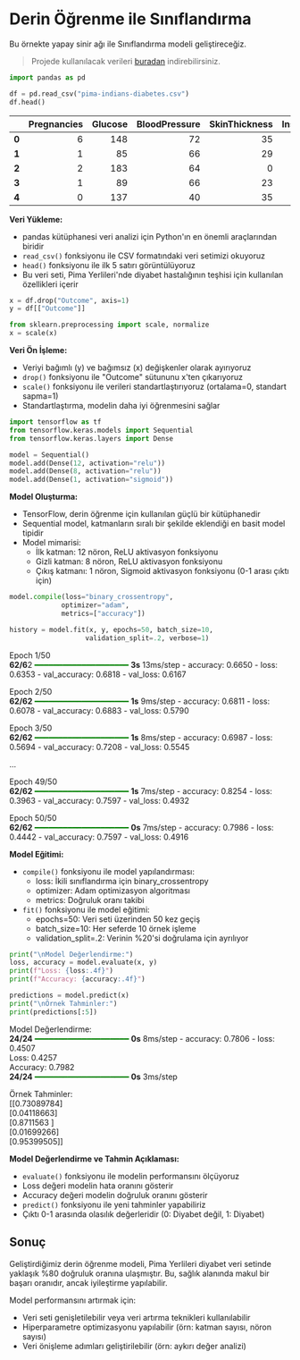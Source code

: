 # Derin Öğrenme ile Sınıflandırma

Bu örnekte yapay sinir ağı ile Sınıflandırma modeli geliştireceğiz.

> Projede kullanılacak verileri [buradan](../Data/pima-indians-diabetes.csv) indirebilirsiniz.

```python
import pandas as pd

df = pd.read_csv("pima-indians-diabetes.csv")
df.head()
```

|   | Pregnancies | Glucose | BloodPressure | SkinThickness | Insulin |  BMI | DiabetesPedigreeFunction | Age | Outcome |
|--:|------------:|---------:|---------------:|--------------:|---------:|-----:|------------------------:|----:|---------:|
| **0** |           6 |      148 |            72 |            35 |        0 | 33.6 |                  0.627 |   50 |        1 |
| **1** |           1 |       85 |            66 |            29 |        0 | 26.6 |                  0.351 |   31 |        0 |
| **2** |           2 |      183 |            64 |             0 |        0 | 23.3 |                  0.672 |   32 |        1 |
| **3** |           1 |       89 |            66 |            23 |       94 | 28.1 |                  0.167 |   21 |        0 |
| **4** |           0 |      137 |            40 |            35 |      168 | 43.1 |                  2.288 |   33 |        1 |


**Veri Yükleme:**
- pandas kütüphanesi veri analizi için Python'ın en önemli araçlarından biridir
- `read_csv()` fonksiyonu ile CSV formatındaki veri setimizi okuyoruz
- `head()` fonksiyonu ile ilk 5 satırı görüntülüyoruz
- Bu veri seti, Pima Yerlileri'nde diyabet hastalığının teşhisi için kullanılan özellikleri içerir

```python
x = df.drop("Outcome", axis=1)
y = df[["Outcome"]]
```

```python
from sklearn.preprocessing import scale, normalize
x = scale(x)
```

**Veri Ön İşleme:**
- Veriyi bağımlı (y) ve bağımsız (x) değişkenler olarak ayırıyoruz
- `drop()` fonksiyonu ile "Outcome" sütununu x'ten çıkarıyoruz
- `scale()` fonksiyonu ile verileri standartlaştırıyoruz (ortalama=0, standart sapma=1)
- Standartlaştırma, modelin daha iyi öğrenmesini sağlar

```python
import tensorflow as tf
from tensorflow.keras.models import Sequential
from tensorflow.keras.layers import Dense
```

```python
model = Sequential()
model.add(Dense(12, activation="relu"))
model.add(Dense(8, activation="relu"))
model.add(Dense(1, activation="sigmoid"))
```

**Model Oluşturma:**
- TensorFlow, derin öğrenme için kullanılan güçlü bir kütüphanedir
- Sequential model, katmanların sıralı bir şekilde eklendiği en basit model tipidir
- Model mimarisi:
  - İlk katman: 12 nöron, ReLU aktivasyon fonksiyonu
  - Gizli katman: 8 nöron, ReLU aktivasyon fonksiyonu
  - Çıkış katmanı: 1 nöron, Sigmoid aktivasyon fonksiyonu (0-1 arası çıktı için)

```python
model.compile(loss="binary_crossentropy", 
             optimizer="adam", 
             metrics=["accuracy"])

history = model.fit(x, y, epochs=50, batch_size=10, 
                   validation_split=.2, verbose=1)
```

Epoch 1/50 <br>
**62/6**2 <span style="color:green">━━━━━━━━━━━━━━━━━━━━</span> **3s** 13ms/step - accuracy: 0.6650 - loss: 0.6353 - val_accuracy: 0.6818 - val_loss: 0.6167

Epoch 2/50 <br>
**62/62** <span style="color:green">━━━━━━━━━━━━━━━━━━━━</span> **1s** 9ms/step - accuracy: 0.6811 - loss: 0.6078 - val_accuracy: 0.6883 - val_loss: 0.5790

Epoch 3/50 <br>
**62/62** <span style="color:green">━━━━━━━━━━━━━━━━━━━━</span> **1s** 8ms/step - accuracy: 0.6987 - loss: 0.5694 - val_accuracy: 0.7208 - val_loss: 0.5545

...

Epoch 49/50 <br>
**62/62** <span style="color:green">━━━━━━━━━━━━━━━━━━━━</span> **1s** 7ms/step - accuracy: 0.8254 - loss: 0.3963 - val_accuracy: 0.7597 - val_loss: 0.4932

Epoch 50/50 <br>
**62/62** <span style="color:green">━━━━━━━━━━━━━━━━━━━━</span> **0s** 7ms/step - accuracy: 0.7986 - loss: 0.4442 - val_accuracy: 0.7597 - val_loss: 0.4916

**Model Eğitimi:**
- `compile()` fonksiyonu ile model yapılandırması:
  - loss: İkili sınıflandırma için binary_crossentropy
  - optimizer: Adam optimizasyon algoritması
  - metrics: Doğruluk oranı takibi
- `fit()` fonksiyonu ile model eğitimi:
  - epochs=50: Veri seti üzerinden 50 kez geçiş
  - batch_size=10: Her seferde 10 örnek işleme
  - validation_split=.2: Verinin %20'si doğrulama için ayrılıyor

```python
print("\nModel Değerlendirme:")
loss, accuracy = model.evaluate(x, y)
print(f"Loss: {loss:.4f}")
print(f"Accuracy: {accuracy:.4f}")

predictions = model.predict(x)
print("\nÖrnek Tahminler:")
print(predictions[:5])
```
Model Değerlendirme: <br>
**24/24** <span style="color:green">━━━━━━━━━━━━━━━━━━━━</span> **0s** 8ms/step - accuracy: 0.7806 - loss: 0.4507<br>
Loss: 0.4257<br>
Accuracy: 0.7982<br>
**24/24** <span style="color:green">━━━━━━━━━━━━━━━━━━━━</span> **0s** 3ms/step  <br>


Örnek Tahminler:<br>
[[0.73089784]<br>
 [0.04118663]<br>
 [0.8711563 ]<br>
 [0.01699266]<br>
 [0.95399505]]<br>

**Model Değerlendirme ve Tahmin Açıklaması:**
- `evaluate()` fonksiyonu ile modelin performansını ölçüyoruz
- Loss değeri modelin hata oranını gösterir
- Accuracy değeri modelin doğruluk oranını gösterir
- `predict()` fonksiyonu ile yeni tahminler yapabiliriz
- Çıktı 0-1 arasında olasılık değerleridir (0: Diyabet değil, 1: Diyabet)
## Sonuç

Geliştirdiğimiz derin öğrenme modeli, Pima Yerlileri diyabet veri setinde yaklaşık %80 doğruluk oranına ulaşmıştır. Bu, sağlık alanında makul bir başarı oranıdır, ancak iyileştirme yapılabilir.

Model performansını artırmak için:
- Veri seti genişletilebilir veya veri artırma teknikleri kullanılabilir
- Hiperparametre optimizasyonu yapılabilir (örn: katman sayısı, nöron sayısı)
- Veri önişleme adımları geliştirilebilir (örn: aykırı değer analizi)
